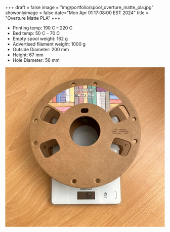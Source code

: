 +++
draft = false
image = "img/portfolio/spool_overture_matte_pla.jpg"
showonlyimage = false
date="Mon Apr 01 17:08:00 EST 2024"
title = "Overture Matte PLA"
+++

* Printing temp: 190 C – 220 C
* Bed temp: 50 C – 70 C
* Empty spool weight: 162 g
* Advertised filament weight: 1000 g
* Outside Diameter: 200 mm
* Height: 67 mm
* Hole Diameter: 56 mm
<!--more-->

![image](/img/portfolio/spool_overture_matte_pla.jpg)

